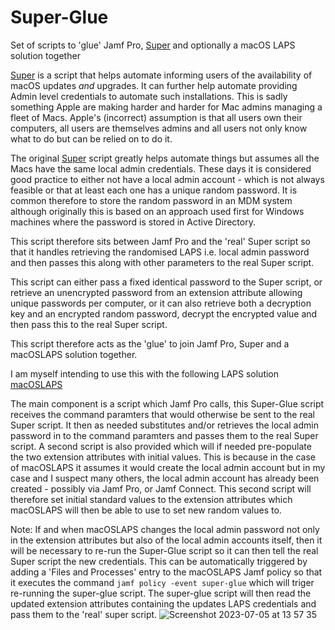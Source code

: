 # Super-Glue
Set of scripts to 'glue' Jamf Pro, [Super](https://github.com/Macjutsu/super) and optionally a macOS LAPS solution together

[Super](https://github.com/Macjutsu/super) is a script that helps automate informing users of the availability of macOS updates _and_ upgrades. It can further help automate providing Admin level credentials to automate such installations. This is sadly something Apple are making harder and harder for Mac admins managing a fleet of Macs. Apple's (incorrect) assumption is that all users own their computers, all users are themselves admins and all users not only know what to do but can be relied on to do it.

The original [Super](https://github.com/Macjutsu/super) script greatly helps automate things but assumes all the Macs have the same local admin credentials. These days it is considered good practice to either not have a local admin account - which is not always feasible or that at least each one has a unique random password. It is common therefore to store the random password in an MDM system although originally this is based on an approach used first for Windows machines where the password is stored in Active Directory.

This script therefore sits between Jamf Pro and the 'real' Super script so that it handles retrieving the randomised LAPS i.e. local admin password and then passes this along with other parameters to the real Super script.

This script can either pass a fixed identical password to the Super script, or retrieve an unencrypted password from an extension attribute allowing unique passwords per computer, or it can also retrieve both a decryption key and an encrypted random password, decrypt the encrypted value and then pass this to the real Super script.

This script therefore acts as the 'glue' to join Jamf Pro, Super and a macOSLAPS solution together.

I am myself intending to use this with the following LAPS solution [macOSLAPS](https://github.com/PezzaD84/macOSLAPS)

The main component is a script which Jamf Pro calls, this Super-Glue script receives the command paramters that would otherwise be sent to the real Super script. It then as needed substitutes and/or retrieves the local admin password in to the command paramters and passes them to the real Super script. A second script is also provided which will if needed pre-populate the two extension attributes with initial values. This is because in the case of macOSLAPS it assumes it would create the local admin account but in my case and I suspect many others, the local admin account has already been created - possibly via Jamf Pro, or Jamf Connect. This second script will therefore set initial standard values to the extension attributes which macOSLAPS will then be able to use to set new random values to.

Note: If and when macOSLAPS changes the local admin password not only in the extension attributes but also of the local admin accounts itself, then it will be necessary to re-run the Super-Glue script so it can then tell the real Super script the new credentials. This can be automatically triggered by adding a 'Files and Processes' entry to the macOSLAPS Jamf policy so that it executes the command ```jamf policy -event super-glue``` which will triger re-running the super-glue script. The super-glue script will then read the updated extension attributes containing the updates LAPS credentials and pass them to the 'real' super script.
![Screenshot 2023-07-05 at 13 57 35](https://github.com/jelockwood/Super-Glue/assets/4300786/4227d9dd-b115-493a-817a-e17913fe2578)


